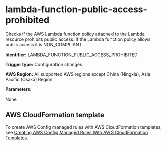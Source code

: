# lambda\-function\-public\-access\-prohibited<a name="lambda-function-public-access-prohibited"></a>

Checks if the AWS Lambda function policy attached to the Lambda resource prohibits public access\. If the Lambda function policy allows public access it is NON\_COMPLIANT\.

**Identifier:** LAMBDA\_FUNCTION\_PUBLIC\_ACCESS\_PROHIBITED

**Trigger type:** Configuration changes

**AWS Region:** All supported AWS regions except China \(Ningxia\), Asia Pacific \(Osaka\) Region

**Parameters:**

None  

## AWS CloudFormation template<a name="w29aac11c33c17b7d247c15"></a>

To create AWS Config managed rules with AWS CloudFormation templates, see [Creating AWS Config Managed Rules With AWS CloudFormation Templates](aws-config-managed-rules-cloudformation-templates.md)\.